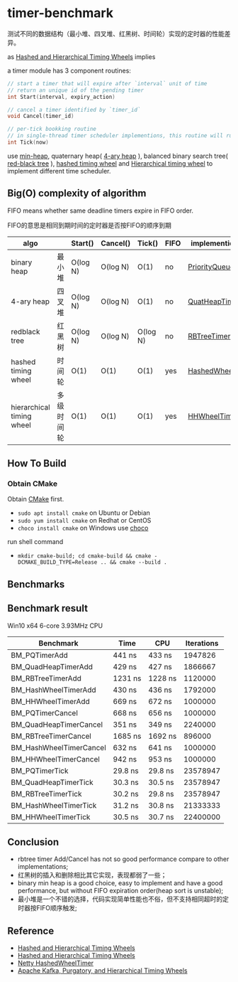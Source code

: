 # timer-benchmark

测试不同的数据结构（最小堆、四叉堆、红黑树、时间轮）实现的定时器的性能差异。

as [Hashed and Hierarchical Timing Wheels](http://www.cs.columbia.edu/~nahum/w6998/papers/sosp87-timing-wheels.pdf) implies

a timer module has 3 component routines:

``` C++
// start a timer that will expire after `interval` unit of time
// return an unique id of the pending timer
int Start(interval, expiry_action)

// cancel a timer identified by `timer_id`
void Cancel(timer_id)

// per-tick bookking routine
// in single-thread timer scheduler implementions, this routine will run timeout actions
int Tick(now)
```

use [min-heap](https://en.wikipedia.org/wiki/Heap_(data_structure)), quaternary heap( [4-ary heap](https://en.wikipedia.org/wiki/D-ary_heap) ),
balanced binary search tree( [red-black tree](https://en.wikipedia.org/wiki/Red-black_tree) ), [hashed timing wheel](https://netty.io/4.0/api/io/netty/util/HashedWheelTimer.html)
and [Hierarchical timing wheel](https://lwn.net/Articles/646950/) to implement different time scheduler.


## Big(O) complexity of algorithm

FIFO means whether same deadline timers expire in FIFO order.

FIFO的意思是相同到期时间的定时器是否按FIFO的顺序到期

algo                      |          | Start()  | Cancel() | Tick()   |  FIFO  | implemention file
--------------------------|----------|----------|----------|----------|--------|-----------------------
binary heap               | 最小堆   | O(log N) | O(log N) | O(1)     |   no   | [PriorityQueueTimer](src/PriorityQueueTimer.h)
4-ary heap                | 四叉堆   | O(log N) | O(log N) | O(1)     |   no   | [QuatHeapTimer](src/QuatHeapTimer.h)
redblack tree             | 红黑树   | O(log N) | O(log N) | O(log N) |   no   | [RBTreeTimer](src/RBTreeTimer.h)
hashed timing wheel       | 时间轮   | O(1)     | O(1)     | O(1)     |   yes  | [HashedWheelTimer](src/HashedWheelTimer.h)
hierarchical timing wheel | 多级时间轮 | O(1)   | O(1)     | O(1)     |   yes  | [HHWheelTimer](src/HHWheelTimer.h)


## How To Build

### Obtain CMake

Obtain [CMake](https://cmake.org) first.

* `sudo apt install cmake` on Ubuntu or Debian
* `sudo yum install cmake` on Redhat or CentOS
* `choco install cmake` on Windows use [choco](https://chocolatey.org/)

run shell command

* `mkdir cmake-build; cd cmake-build && cmake -DCMAKE_BUILD_TYPE=Release .. && cmake --build .`



## Benchmarks

## Benchmark result

Win10 x64 6-core 3.93MHz CPU


Benchmark               |        Time     |       CPU  | Iterations
------------------------|-----------------|------------|---------------
BM_PQTimerAdd           |      441 ns     |    433 ns  |   1947826
BM_QuadHeapTimerAdd     |      429 ns     |    427 ns  |   1866667
BM_RBTreeTimerAdd       |     1231 ns     |   1228 ns  |   1120000
BM_HashWheelTimerAdd    |      430 ns     |    436 ns  |   1792000
BM_HHWheelTimerAdd      |      669 ns     |    672 ns  |   1000000
BM_PQTimerCancel        |      668 ns     |    656 ns  |   1000000
BM_QuadHeapTimerCancel  |      351 ns     |    349 ns  |   2240000
BM_RBTreeTimerCancel    |     1685 ns     |   1692 ns  |    896000
BM_HashWheelTimerCancel |      632 ns     |    641 ns  |   1000000
BM_HHWheelTimerCancel   |      942 ns     |    953 ns  |   1000000
BM_PQTimerTick          |     29.8 ns     |   29.8 ns  |  23578947
BM_QuadHeapTimerTick    |     30.3 ns     |   30.5 ns  |  23578947
BM_RBTreeTimerTick      |     30.2 ns     |   29.8 ns  |  23578947
BM_HashWheelTimerTick   |     31.2 ns     |   30.8 ns  |  21333333
BM_HHWheelTimerTick     |     30.5 ns     |   30.7 ns  |  22400000

## Conclusion

* rbtree timer Add/Cancel has not so good performance compare to other implementations;
* 红黑树的插入和删除相比其它实现，表现都弱了一些；
* binary min heap is a good choice, easy to implement and have a good performance, but without FIFO expiration order(heap sort is unstable);
* 最小堆是一个不错的选择，代码实现简单性能也不俗，但不支持相同超时的定时器按FIFO顺序触发;


## Reference

* [Hashed and Hierarchical Timing Wheels](https://paulcavallaro.com/blog/hashed-and-hierarchical-timing-wheels/)
* [Hashed and Hierarchical Timing Wheels](http://www.cs.columbia.edu/~nahum/w6998/papers/sosp87-timing-wheels.pdf)
* [Netty HashedWheelTimer](https://github.com/netty/netty/blob/4.1/common/src/main/java/io/netty/util/HashedWheelTimer.java)
* [Apache Kafka, Purgatory, and Hierarchical Timing Wheels](https://www.confluent.io/blog/apache-kafka-purgatory-hierarchical-timing-wheels/s)


